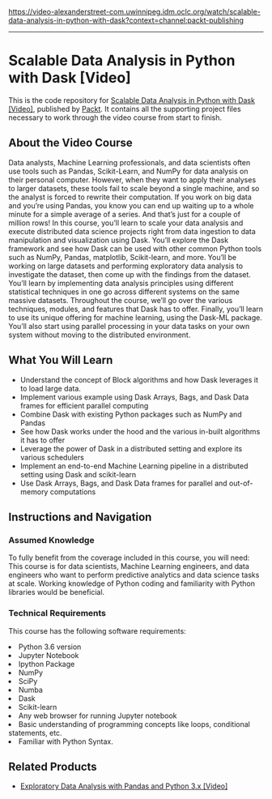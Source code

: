 https://video-alexanderstreet-com.uwinnipeg.idm.oclc.org/watch/scalable-data-analysis-in-python-with-dask?context=channel:packt-publishing 

---

# Scalable Data Analysis in Python with Dask [Video]
This is the code repository for [Scalable Data Analysis in Python with Dask [Video]]( https://www.packtpub.com/web-development/scalable-data-analysis-python-dask-video?utm_source=github&utm_medium=repository&utm_campaign=9781789808926), published by [Packt](https://www.packtpub.com/?utm_source=github). It contains all the supporting project files necessary to work through the video course from start to finish.
## About the Video Course
Data analysts, Machine Learning professionals, and data scientists often use tools such as Pandas, Scikit-Learn, and NumPy for data analysis on their personal computer. However, when they want to apply their analyses to larger datasets, these tools fail to scale beyond a single machine, and so the analyst is forced to rewrite their computation.
If you work on big data and you’re using Pandas, you know you can end up waiting up to a whole minute for a simple average of a series. And that’s just for a couple of million rows!
In this course, you’ll learn to scale your data analysis and execute distributed data science projects right from data ingestion to data manipulation and visualization using Dask. You’ll explore the Dask framework and see how Dask can be used with other common Python tools such as NumPy, Pandas, matplotlib, Scikit-learn, and more.
You’ll be working on large datasets and performing exploratory data analysis to investigate the dataset, then come up with the findings from the dataset. You’ll learn by implementing data analysis principles using different statistical techniques in one go across different systems on the same massive datasets.
Throughout the course, we’ll go over the various techniques, modules, and features that Dask has to offer. Finally, you’ll learn to use its unique offering for machine learning, using the Dask-ML package. You’ll also start using parallel processing in your data tasks on your own system without moving to the distributed environment.

<H2>What You Will Learn</H2>
<DIV class=book-info-will-learn-text>
<UL>
<LI> Understand the concept of Block algorithms and how Dask leverages it to load large data. 
<LI> Implement various example using Dask Arrays, Bags, and Dask Data frames for efficient parallel computing
<LI> Combine Dask with existing Python packages such as NumPy and Pandas
<LI> See how Dask works under the hood and the various in-built algorithms it has to offer
<LI> Leverage the power of Dask in a distributed setting and explore its various schedulers
<LI> Implement an end-to-end Machine Learning pipeline in a distributed setting using Dask and scikit-learn
<LI> Use Dask Arrays, Bags, and Dask Data frames for parallel and out-of-memory computations
</LI></UL></DIV>

## Instructions and Navigation
### Assumed Knowledge
To fully benefit from the coverage included in this course, you will need:<br/>
This course is for data scientists, Machine Learning engineers, and data engineers who want to perform predictive analytics and data science tasks at scale. Working knowledge of Python coding and familiarity with Python libraries would be beneficial.
### Technical Requirements
This course has the following software requirements:<br/>
<LI> Python 3.6 version 
<LI> Jupyter Notebook 
<LI> Ipython Package 
<LI> NumPy 
<LI> SciPy 
<LI> Numba 
<LI> Dask 
<LI> Scikit-learn
<LI> Any web browser for running Jupyter notebook
<LI> Basic understanding of programming concepts like loops, conditional statements, etc.
<LI> Familiar with Python Syntax.
</LI> 
  
## Related Products
* [Exploratory Data Analysis with Pandas and Python 3.x [Video]](https://www.packtpub.com/application-development/exploratory-data-analysis-pandas-and-python-3x-video?utm_source=github&utm_medium=repository&utm_campaign=9781789959116)

